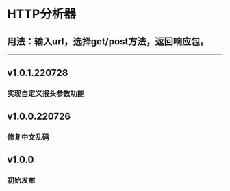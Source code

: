 # HTTP分析器
## 用法：输入url，选择get/post方法，返回响应包。
------------------------------------
## v1.0.1.220728
### 实现自定义报头参数功能
## v1.0.0.220726
### 修复中文乱码
## v1.0.0
### 初始发布
